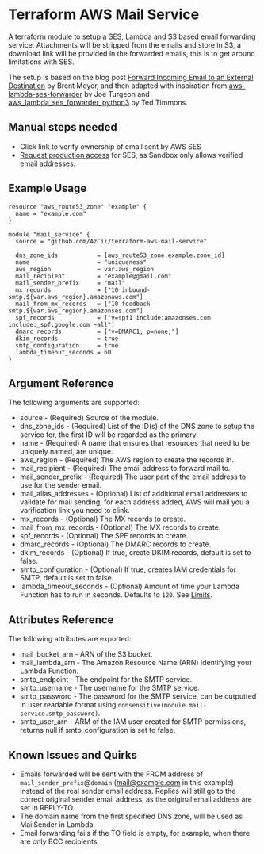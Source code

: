 # Terraform AWS Mail Service

A terraform module to setup a SES, Lambda and S3 based email forwarding service.
Attachments will be stripped from the emails and store in S3, a download link will be provided in the forwarded emails, this is to get around limitations with SES.

The setup is based on the blog post [Forward Incoming Email to an External Destination](https://aws.amazon.com/blogs/messaging-and-targeting/forward-incoming-email-to-an-external-destination/) by Brent Meyer, and then adapted with inspiration from [aws-lambda-ses-forwarder](https://github.com/arithmetric/aws-lambda-ses-forwarder) by Joe Turgeon and [aws_lambda_ses_forwarder_python3](https://github.com/tedder/aws_lambda_ses_forwarder_python3) by Ted Timmons.

## Manual steps needed

- Click link to verify ownership of email sent by AWS SES
- [Request production access](https://console.aws.amazon.com/support/home#/case/create?issueType=service-limit-increase&limitType=service-code-ses-sending-limits) for SES, as Sandbox only allows verified email addresses.

## Example Usage

```hcl
resource "aws_route53_zone" "example" {
  name = "example.com"
}

module "mail_service" {
  source = "github.com/AzCii/terraform-aws-mail-service"
  
  dns_zone_ids           = [aws_route53_zone.example.zone_id]
  name                   = "uniqueness"
  aws_region             = var.aws_region
  mail_recipient         = "example@gmail.com"
  mail_sender_prefix     = "mail"
  mx_records             = ["10 inbound-smtp.${var.aws_region}.amazonaws.com"]
  mail_from_mx_records   = ["10 feedback-smtp.${var.aws_region}.amazonses.com"]  
  spf_records            = ["v=spf1 include:amazonses.com include:_spf.google.com ~all"]
  dmarc_records          = ["v=DMARC1; p=none;"]
  dkim_records           = true
  smtp_configuration     = true
  lambda_timeout_seconds = 60
}
```

## Argument Reference

The following arguments are supported:

- source - (Required) Source of the module.
- dns_zone_ids - (Required) List of the ID(s) of the DNS zone to setup the service for, the first ID will be regarded as the primary.
- name - (Required) A name that ensures that resources that need to be uniquely named, are unique.
- aws_region - (Required) The AWS region to create the records in.
- mail_recipient - (Required) The email address to forward mail to.
- mail_sender_prefix - (Required) The user part of the email address to use for the sender email.
- mail_alias_addresses - (Optional) List of additional email addresses to validate for mail sending, for each address added, AWS will mail you a varification link you need to clink.
- mx_records - (Optional) The MX records to create.
- mail_from_mx_records - (Optional) The MX records to create.
- spf_records - (Optional) The SPF records to create.
- dmarc_records - (Optional) The DMARC records to create.
- dkim_records - (Optional) If true, create DKIM records, default is set to false.
- smtp_configuration - (Optional) If true, creates IAM credentials for SMTP, default is set to false.
- lambda_timeout_seconds - (Optional) Amount of time your Lambda Function has to run in seconds. Defaults to `120`. See [Limits](https://docs.aws.amazon.com/lambda/latest/dg/gettingstarted-limits.html).

## Attributes Reference

The following attributes are exported:

- mail_bucket_arn - ARN of the S3 bucket.
- mail_lambda_arn - The Amazon Resource Name (ARN) identifying your Lambda Function.
- smtp_endpoint - The endpoint for the SMTP service.
- smtp_username - The username for the SMTP service.
- smtp_password - The password for the SMTP service, can be outputted in user readable format using `nonsensitive(module.mail-service.smtp_password)`.
- smtp_user_arn - ARM of the IAM user created for SMTP permissions, returns null if smtp_configuration is set to false.

## Known Issues and Quirks

- Emails forwarded will be sent with the FROM address of `mail_sender_prefix`@`domain` (mail@example.com in this example) instead of the real sender email address. Replies will still go to the correct original sender email address, as the original email address are set in REPLY-TO.
- The domain name from the first specified DNS zone, will be used as MailSender in Lambda.
- Email forwarding fails if the TO field is empty, for example, when there are only BCC recipients.
